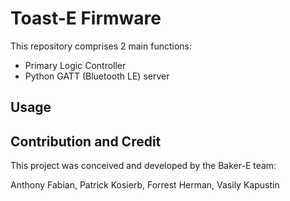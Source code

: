 Toast-E Firmware
========== 

This repository comprises 2 main functions:
- Primary Logic Controller
- Python GATT (Bluetooth LE) server

Usage 
----- 


Contribution and Credit
----- 
This project was conceived and developed by the Baker-E team:

Anthony Fabian,
Patrick Kosierb,
Forrest Herman,
Vasily Kapustin